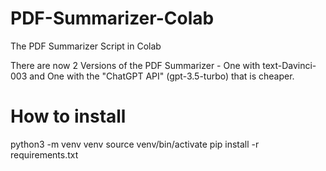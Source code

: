 # PDF-Summarizer-Colab
The PDF Summarizer Script in Colab

There are now 2 Versions of the PDF Summarizer - One with text-Davinci-003 and One with the "ChatGPT API" (gpt-3.5-turbo) that is cheaper.


# How to install
python3 -m venv venv
source venv/bin/activate
pip install -r requirements.txt
